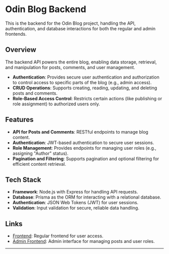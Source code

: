 # Odin Blog Backend

This is the backend for the Odin Blog project, handling the API, authentication, and database interactions for both the regular and admin frontends.

## Overview

The backend API powers the entire blog, enabling data storage, retrieval, and manipulation for posts, comments, and user management.

- **Authentication**: Provides secure user authentication and authorization to control access to specific parts of the blog (e.g., admin access).
- **CRUD Operations**: Supports creating, reading, updating, and deleting posts and comments.
- **Role-Based Access Control**: Restricts certain actions (like publishing or role assignment) to authorized users only.

## Features

- **API for Posts and Comments**: RESTful endpoints to manage blog content.
- **Authentication**: JWT-based authentication to secure user sessions.
- **Role Management**: Provides endpoints for managing user roles (e.g., assigning "Author" status).
- **Pagination and Filtering**: Supports pagination and optional filtering for efficient content retrieval.

## Tech Stack

- **Framework**: Node.js with Express for handling API requests.
- **Database**: Prisma as the ORM for interacting with a relational database.
- **Authentication**: JSON Web Tokens (JWT) for user sessions.
- **Validation**: Input validation for secure, reliable data handling.

## Links

- [Frontend](https://github.com/Uruwhy1/odin-blog-frontend): Regular frontend for user access.
- [Admin Frontend](https://github.com/Uruwhy1/odin-blog-admin): Admin interface for managing posts and user roles.

---


